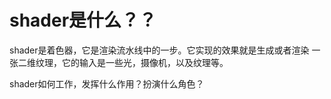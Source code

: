 # shader是什么？？

shader是着色器，它是渲染流水线中的一步。它实现的效果就是生成或者渲染 一张二维纹理，它的输入是一些光，摄像机，以及纹理等。

shader如何工作，发挥什么作用？扮演什么角色？
